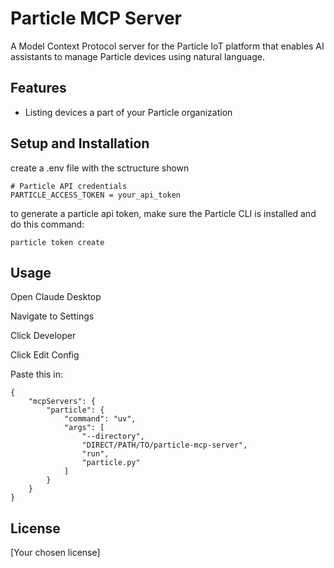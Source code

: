 # Particle MCP Server

A Model Context Protocol server for the Particle IoT platform that enables AI assistants to manage Particle devices using natural language.

## Features

- Listing devices a part of your Particle organization

## Setup and Installation

create a .env file with the sctructure shown

```
# Particle API credentials
PARTICLE_ACCESS_TOKEN = your_api_token
```

to generate a particle api token, make sure the Particle CLI is installed and do this command:

```
particle token create
```

## Usage

Open Claude Desktop

Navigate to Settings

Click Developer

Click Edit Config

Paste this in:
```
{
    "mcpServers": {
        "particle": {
            "command": "uv",
            "args": [
                "--directory",
                "DIRECT/PATH/TO/particle-mcp-server",
                "run",
                "particle.py"
            ]
        }
    }
}
```
## License

[Your chosen license]
